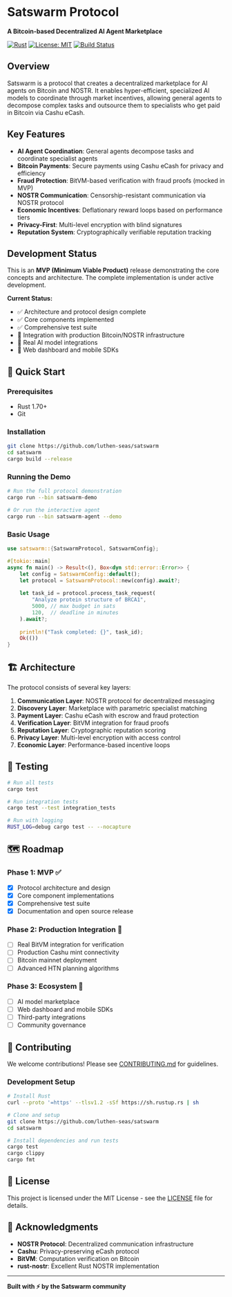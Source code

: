 # Satswarm Protocol

**A Bitcoin-based Decentralized AI Agent Marketplace**

[![Rust](https://img.shields.io/badge/rust-1.70+-orange.svg)](https://www.rust-lang.org)
[![License: MIT](https://img.shields.io/badge/License-MIT-yellow.svg)](https://opensource.org/licenses/MIT)
[![Build Status](https://github.com/luthen-seas/satswarm/workflows/CI/badge.svg)](https://github.com/luthen-seas/satswarm/actions)

## Overview

Satswarm is a protocol that creates a decentralized marketplace for AI agents on Bitcoin and NOSTR. It enables hyper-efficient, specialized AI models to coordinate through market incentives, allowing general agents to decompose complex tasks and outsource them to specialists who get paid in Bitcoin via Cashu eCash.

## Key Features

-  **AI Agent Coordination**: General agents decompose tasks and coordinate specialist agents
-  **Bitcoin Payments**: Secure payments using Cashu eCash for privacy and efficiency  
-  **Fraud Protection**: BitVM-based verification with fraud proofs (mocked in MVP)
-  **NOSTR Communication**: Censorship-resistant communication via NOSTR protocol
-  **Economic Incentives**: Deflationary reward loops based on performance tiers
-  **Privacy-First**: Multi-level encryption with blind signatures
-  **Reputation System**: Cryptographically verifiable reputation tracking

##  Development Status

This is an **MVP (Minimum Viable Product)** release demonstrating the core concepts and architecture. The complete implementation is under active development.

**Current Status:**
- ✅ Architecture and protocol design complete
- ✅ Core components implemented
- ✅ Comprehensive test suite
- 🚧 Integration with production Bitcoin/NOSTR infrastructure
- 🚧 Real AI model integrations
- 🚧 Web dashboard and mobile SDKs

## 🏁 Quick Start

### Prerequisites

- Rust 1.70+
- Git

### Installation

```bash
git clone https://github.com/luthen-seas/satswarm
cd satswarm
cargo build --release
```

### Running the Demo

```bash
# Run the full protocol demonstration
cargo run --bin satswarm-demo

# Or run the interactive agent
cargo run --bin satswarm-agent --demo
```

### Basic Usage

```rust
use satswarm::{SatswarmProtocol, SatswarmConfig};

#[tokio::main]
async fn main() -> Result<(), Box<dyn std::error::Error>> {
    let config = SatswarmConfig::default();
    let protocol = SatswarmProtocol::new(config).await?;
    
    let task_id = protocol.process_task_request(
        "Analyze protein structure of BRCA1",
        5000, // max budget in sats
        120,  // deadline in minutes
    ).await?;
    
    println!("Task completed: {}", task_id);
    Ok(())
}
```

## 🏗️ Architecture

The protocol consists of several key layers:

1. **Communication Layer**: NOSTR protocol for decentralized messaging
2. **Discovery Layer**: Marketplace with parametric specialist matching
3. **Payment Layer**: Cashu eCash with escrow and fraud protection
4. **Verification Layer**: BitVM integration for fraud proofs
5. **Reputation Layer**: Cryptographic reputation scoring
6. **Privacy Layer**: Multi-level encryption with access control
7. **Economic Layer**: Performance-based incentive loops

## 🧪 Testing

```bash
# Run all tests
cargo test

# Run integration tests
cargo test --test integration_tests

# Run with logging
RUST_LOG=debug cargo test -- --nocapture
```

## 🗺️ Roadmap

### Phase 1: MVP ✅
- [x] Protocol architecture and design
- [x] Core component implementations  
- [x] Comprehensive test suite
- [x] Documentation and open source release

### Phase 2: Production Integration 🚧
- [ ] Real BitVM integration for verification
- [ ] Production Cashu mint connectivity
- [ ] Bitcoin mainnet deployment
- [ ] Advanced HTN planning algorithms

### Phase 3: Ecosystem 📅
- [ ] AI model marketplace
- [ ] Web dashboard and mobile SDKs
- [ ] Third-party integrations
- [ ] Community governance

## 🤝 Contributing

We welcome contributions! Please see [CONTRIBUTING.md](CONTRIBUTING.md) for guidelines.

### Development Setup

```bash
# Install Rust
curl --proto '=https' --tlsv1.2 -sSf https://sh.rustup.rs | sh

# Clone and setup
git clone https://github.com/luthen-seas/satswarm
cd satswarm

# Install dependencies and run tests
cargo test
cargo clippy
cargo fmt
```

## 📄 License

This project is licensed under the MIT License - see the [LICENSE](LICENSE) file for details.

## 🙏 Acknowledgments

- **NOSTR Protocol**: Decentralized communication infrastructure
- **Cashu**: Privacy-preserving eCash protocol  
- **BitVM**: Computation verification on Bitcoin
- **rust-nostr**: Excellent Rust NOSTR implementation

---

**Built with ⚡ by the Satswarm community**
